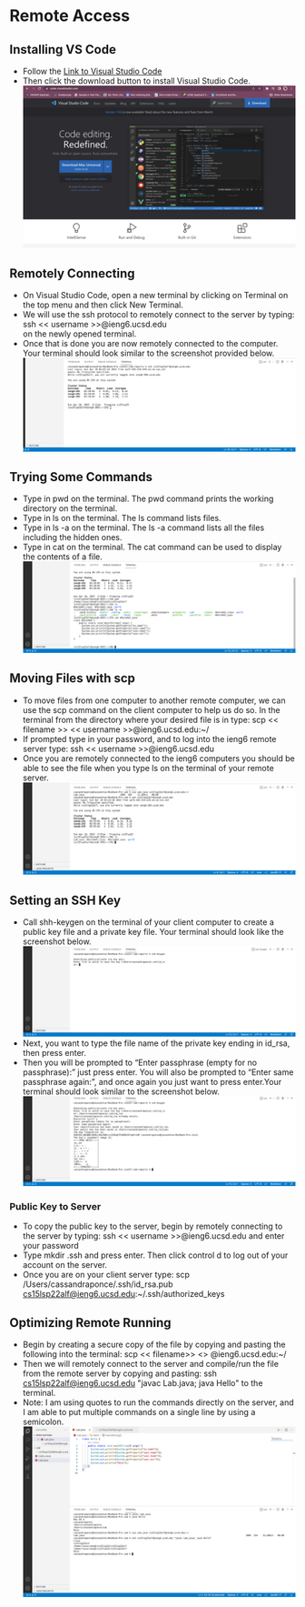 # Remote Access

## Installing VS Code
* Follow the [Link to Visual Studio Code](https://code.visualstudio.com/)
* Then click the download button to install Visual Studio Code. 
![Image](Screenshot1.png)


## Remotely Connecting
* On Visual Studio Code, open a new terminal by clicking on Terminal on the top menu and then click New Terminal.
* We will use the ssh protocol to remotely connect to the server by typing: ssh << username >>@ieng6.ucsd.edu   
on the newly opened terminal.
* Once that is done you are now remotely connected to the computer. Your terminal should look similar to the screenshot provided below. 
![Image](Screenshot2.png)


## Trying Some Commands
* Type in pwd on the terminal. The pwd command prints the working directory on the terminal.
* Type in ls on the terminal. The ls command lists files. 
* Type in ls -a on the terminal. The ls -a command lists all the files including the hidden ones. 
* Type in cat on the terminal. The cat command can be used to display the contents of a file. 
![Image](Screenshot3.png)


## Moving Files with scp
* To move files from one computer to another remote computer, we can use the scp command on the client computer to help us do so. In the terminal from the directory where your desired file is in type: scp << filename >>  << username >>@ieng6.ucsd.edu:~/  
* If prompted type in your password, and to log into the  ieng6  remote server type: ssh << username >>@ieng6.ucsd.edu
* Once you are remotely connected to the ieng6 computers you should be able to see the file when you type ls on the terminal of your remote server. 
![Image](Screenshot4.png)


## Setting an SSH Key
* Call shh-keygen on the terminal of your client computer to create a public key file and a private key file. Your terminal should look like the screenshot below. 
![Image](Screenshot5.png)
* Next, you want to type the file name of the private key ending in id_rsa, then press enter.
* Then you will be prompted to “Enter passphrase (empty for no passphrase):” just press enter. You will also be prompted to “Enter same passphrase again:”, and once again you just want to press enter.Your terminal should look similar to the screenshot below. 
![Image](Screenshot6.png)

### Public Key to Server
* To copy the public key to the server, begin by remotely connecting to the server by typing: ssh << username >>@ieng6.ucsd.edu and enter your password
* Type mkdir .ssh and press enter. Then click control d to log out of your account on the server. 
* Once you are on your client server type:
scp /Users/cassandraponce/.ssh/id_rsa.pub cs15lsp22alf@ieng6.ucsd.edu:~/.ssh/authorized_keys


## Optimizing Remote Running
* Begin by creating a secure copy of the file by copying and pasting the following into the  terminal:  scp << filename>> <<username>> @ieng6.ucsd.edu:~/ 
* Then we will remotely connect to the server and compile/run the file from the remote server by copying  and pasting: ssh cs15lsp22alf@ieng6.ucsd.edu "javac Lab.java; java Hello"      to the terminal.
* Note: I am using quotes to run the commands directly on the server, and I am able to put multiple commands on a single line by using a semicolon.
![Image](Screenshot7.png)









